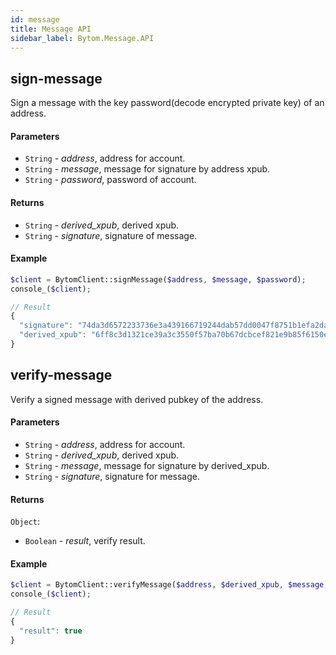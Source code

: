 ```yaml
---
id: message
title: Message API
sidebar_label: Bytom.Message.API
---
```


## sign-message

Sign a message with the key password(decode encrypted private key) of an address.

#### Parameters

- `String` - *address*, address for account.
- `String` - *message*, message for signature by address xpub.
- `String` - *password*, password of account.

#### Returns

- `String` - *derived_xpub*, derived xpub.
- `String` - *signature*, signature of message.

#### Example
```php
$client = BytomClient::signMessage($address, $message, $password);
console_($client);
```
```js
// Result
{
  "signature": "74da3d6572233736e3a439166719244dab57dd0047f8751b1efa2da26eeab251d915c1211dcad77e8b013267b86d96e91ae67ff0be520ef4ec326e911410b609",
  "derived_xpub": "6ff8c3d1321ce39a3c3550f57ba70b67dcbcef821e9b85f6150edb7f2f3f91009e67f3075e6e76ed5f657ee4b1a5f4749b7a8c74c8e7e6a1b0e5918ebd5df4d0"
}
```

##  verify-message

Verify a signed message with derived pubkey of the address.

#### Parameters


- `String` - *address*, address for account.
- `String` - *derived_xpub*, derived xpub.
- `String` - *message*, message for signature by derived_xpub.
- `String` - *signature*, signature for message.

#### Returns

`Object`:

- `Boolean` - *result*, verify result.

#### Example
```php
$client = BytomClient::verifyMessage($address, $derived_xpub, $message, $signature);
console_($client);
```
```js
// Result
{
  "result": true
}
```